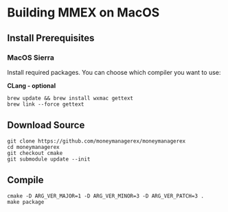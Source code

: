 # Building MMEX on MacOS

## Install Prerequisites

### MacOS Sierra 
Install required packages. You can choose which compiler you want to use:

**CLang - optional**

	brew update && brew install wxmac gettext
	brew link --force gettext

## Download Source
	git clone https://github.com/moneymanagerex/moneymanagerex
	cd moneymanagerex
	git checkout cmake
	git submodule update --init
	
## Compile 
	cmake -D ARG_VER_MAJOR=1 -D ARG_VER_MINOR=3 -D ARG_VER_PATCH=3 .
    make package
